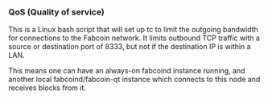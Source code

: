 ### QoS (Quality of service) ###

This is a Linux bash script that will set up tc to limit the outgoing bandwidth for connections to the Fabcoin network. It limits outbound TCP traffic with a source or destination port of 8333, but not if the destination IP is within a LAN.

This means one can have an always-on fabcoind instance running, and another local fabcoind/fabcoin-qt instance which connects to this node and receives blocks from it.
